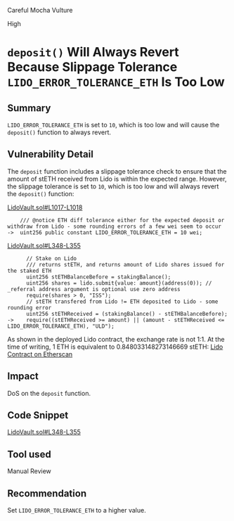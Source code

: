 Careful Mocha Vulture

High

# `deposit()` Will Always Revert Because Slippage Tolerance `LIDO_ERROR_TOLERANCE_ETH` Is Too Low

## Summary

`LIDO_ERROR_TOLERANCE_ETH` is set to `10`, which is too low and will cause the `deposit()` function to always revert.

## Vulnerability Detail

The `deposit` function includes a slippage tolerance check to ensure that the amount of stETH received from Lido is within the expected range. However, the slippage tolerance is set to `10`, which is too low and will always revert the `deposit()` function:

[LidoVault.sol#L1017-L1018](https://github.com/sherlock-audit/2024-08-saffron-finance/blob/f09cf4ce42044a0f22d49e763f76fabe47bd8fe8/lido-fiv/contracts/LidoVault.sol#L1017-L1018)
```solidity
    /// @notice ETH diff tolerance either for the expected deposit or withdraw from Lido - some rounding errors of a few wei seem to occur
->  uint256 public constant LIDO_ERROR_TOLERANCE_ETH = 10 wei;
```

[LidoVault.sol#L348-L355](https://github.com/sherlock-audit/2024-08-saffron-finance/blob/f09cf4ce42044a0f22d49e763f76fabe47bd8fe8/lido-fiv/contracts/LidoVault.sol#L348-L355)
```solidity
      // Stake on Lido
      /// returns stETH, and returns amount of Lido shares issued for the staked ETH
      uint256 stETHBalanceBefore = stakingBalance();
      uint256 shares = lido.submit{value: amount}(address(0)); // _referral address argument is optional use zero address
      require(shares > 0, "ISS");
      // stETH transfered from Lido != ETH deposited to Lido - some rounding error
      uint256 stETHReceived = (stakingBalance() - stETHBalanceBefore);
->    require((stETHReceived >= amount) || (amount - stETHReceived <= LIDO_ERROR_TOLERANCE_ETH), "ULD");
```

As shown in the deployed Lido contract, the exchange rate is not 1:1.
At the time of writing, 1 ETH is equivalent to 0.848033148273146669 stETH: [Lido Contract on Etherscan](https://etherscan.io/address/0xae7ab96520de3a18e5e111b5eaab095312d7fe84#readProxyContract#F5)

## Impact

DoS on the `deposit` function.

## Code Snippet

[LidoVault.sol#L348-L355](https://github.com/sherlock-audit/2024-08-saffron-finance/blob/f09cf4ce42044a0f22d49e763f76fabe47bd8fe8/lido-fiv/contracts/LidoVault.sol#L348-L355)

## Tool used

Manual Review

## Recommendation

Set `LIDO_ERROR_TOLERANCE_ETH` to a higher value.